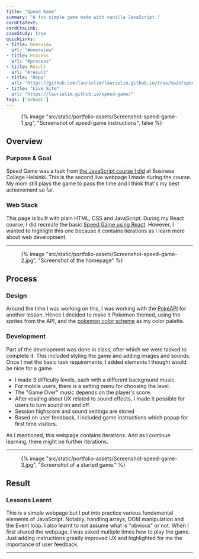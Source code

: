 ```yaml
---
title: "Speed Game"
summary: "A fun simple game made with vanilla JavaScript."
cardCtaText:
cardCtaLink:
caseStudy: true
quickLinks:
- title: Overview
  url: "#overview"
- title: Process
  url: "#process"
- title: Result
  url: "#result"
- title: "Repo"
  url: "https://github.com/laurielim/laurielim.github.io/tree/main/speed-game"
- title: "Live Site"
  url: "https://laurielim.github.io/speed-game/"
tags: ['school']
---
```


<figure>
  {% image
    "src/static/portfolio-assets/Screenshot-speed-game-1.jpg",
    "Screenshot of speed-game instructions",
    false
  %}
</figure>

<h2 id="overview">Overview</h2>

### Purpose & Goal
Speed Game was a task from [the JavaScript course I did](https://github.com/laurielim/REACT21K_JAVASCRIPT) at Business College Helsinki. This is the second live webpage I made during the course. My mom still plays the game to pass the time and I think that's my best achievement so far.

### Web Stack
This page is built with plain HTML, CSS and JavaScript. During my React course, I did recreate the basic [Speed Game using React](https://github.com/laurielim/REACT21K_REACT_JS/tree/main/task-04-speed-game). However, I wanted to highlight this one because it contains iterations as I learn more about web development.

---

<figure>
  {% image
    "src/static/portfolio-assets/Screenshot-speed-game-2.jpg",
    "Screenshot of the homepage"
  %}
</figure>

<h2 id="process">Process</h2>

### Design
Around the time I was working on this, I was working with the [PokéAPI](https://pokeapi.co/) for another lesson. Hence I decided to make it Pokemon themed, using the sprites from the API, and the [pokemon color scheme](https://www.schemecolor.com/pokemon-colors.php#:~:text=The%20Pokemon%20Color%20Scheme%20palette,and%20Gold%20Foil%20(%23B3A125).) as my color palette.

### Development
Part of the development was done in class, after which we were tasked to complete it. This included styling the game and adding images and sounds. Once I met the basic task requirements, I added elements I thought would be nice for a game.

- I made 3 difficulty levels, each with a different background music.
- For mobile users, there is a setting menu for choosing the level.
- The "Game Over" music depends on the player's score.
- After reading about UX related to sound effects, I made it possible for users to turn sound on and off.
- Session highscore and sound settings are stored
- Based on user feedback, I included game instructions which popup for first time visitors.

As I mentioned, this webpage contains iterations. And as I continue learning, there might be further iterations.

---

<figure>
  {% image
    "src/static/portfolio-assets/Screenshot-speed-game-3.jpg",
    "Screenshot of a started game."
  %}
</figure>

<h2 id="result">Result</h2>

### Lessons Learnt
This is a simple webpage but I put into practice various fundamental elements of JavaScript. Notably, handling arrays, DOM manipulation and the Event loop. I also learnt to not assume what is "obvious" or not. When I first shared the webpage, I was asked multiple times how to play the game. Just adding instructions greatly improved UX and highlighted for me the importance of user feedback.

---